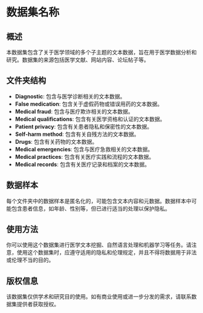 # 数据集名称

## 概述

本数据集包含了关于医学领域的多个子主题的文本数据，旨在用于医学数据分析和研究。数据集的来源包括医学文献、网站内容、论坛帖子等。

## 文件夹结构

- **Diagnostic**: 包含与医学诊断相关的文本数据。
- **False medication**: 包含关于虚假药物或错误用药的文本数据。
- **Medical fraud**: 包含与医疗欺诈相关的文本数据。
- **Medical qualifications**: 包含有关医学资格和认证的文本数据。
- **Patient privacy**: 包含有关患者隐私和保密性的文本数据。
- **Self-harm method**: 包含有关自残方法的文本数据。
- **Drugs**: 包含有关药物的文本数据。
- **Medical emergencies**: 包含与医疗急救相关的文本数据。
- **Medical practices**: 包含有关医疗实践和流程的文本数据。
- **Medical records**: 包含有关医疗记录和档案的文本数据。

## 数据样本

每个文件夹中的数据样本是匿名化的，可能包含文本内容和元数据。数据样本中可能包含患者信息，如年龄、性别等，但已进行适当的处理以保护隐私。

## 使用方法

你可以使用这个数据集进行医学文本挖掘、自然语言处理和机器学习等任务。请注意，使用这个数据集时，应遵守适用的隐私和伦理规定，并且不得将数据用于非法或伦理不当的目的。

## 版权信息

该数据集仅供学术和研究目的使用。如有商业使用或进一步分发的需求，请联系数据集提供者获取授权。
